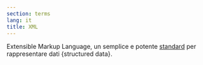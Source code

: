 ```yaml
---
section: terms
lang: it
title: XML
---
```


Extensible Markup Language, un semplice e potente [standard](/glossary/en/terms/standard/) per rappresentare dati {structured data}.
